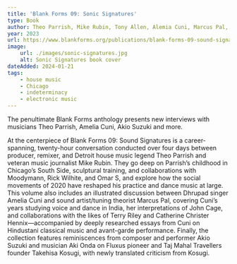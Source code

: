 ```yaml
---
title: 'Blank Forms 09: Sonic Signatures'
type: Book
author: Theo Parrish, Mike Rubin, Tony Allen, Alemia Cuni, Marcus Pal, Aki Ondo, Akio Suzuki, Lawrence Kumpf, ed.
year: 2023
url: https://www.blankforms.org/publications/blank-forms-09-sound-signatures
image:
    url: ./images/sonic-signatures.jpg
    alt: Sonic Signatures book cover
dateAdded: 2024-01-21
tags:
    - house music
    - Chicago
    - indeterminacy
    - electronic music
---
```


The penultimate Blank Forms anthology presents new interviews with musicians Theo Parrish, Amelia Cuni, Akio Suzuki and more.

At the centerpiece of Blank Forms 09: Sound Signatures is a career-spanning, twenty-hour conversation conducted over four days between producer, remixer, and Detroit house music legend Theo Parrish and veteran music journalist Mike Rubin. They go deep on Parrish’s childhood in Chicago’s South Side, sculptural training, and collaborations with Moodymann, Rick Wilhite, and Omar S, and explore how the social movements of 2020 have reshaped his practice and dance music at large. This volume also includes an illustrated discussion between Dhrupad singer Amelia Cuni and sound artist/tuning theorist Marcus Pal, covering Cuni’s years studying voice and dance in India, her interpretations of John Cage, and collaborations with the likes of Terry Riley and Catherine Christer Hennix—accompanied by deeply researched essays from Cuni on Hindustani classical music and avant-garde performance. Finally, the collection features reminiscences from composer and performer Akio Suzuki and musician Aki Onda on Fluxus pioneer and Taj Mahal Travellers founder Takehisa Kosugi, with newly translated criticism from Kosugi.
